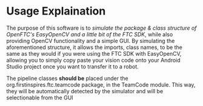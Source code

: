 # Usage Explaination

The purpose of this software is to *simulate the package & class structure of OpenFTC's EasyOpenCV and a little bit of the FTC SDK*,
while also providing OpenCV functionality and a simple GUI. By simulating the aforementioned structure, it allows the imports, class names, 
to be the same as they would if you were using the FTC SDK with EasyOpenCV, allowing you to simply copy paste your vision code
onto your Android Studio project once you want to transfer it to a robot.<br/>

The pipeline classes **should be** placed under the org.firstinspires.ftc.teamcode package, in the TeamCode module. This way, they will be
automatically detected by the simulator and will be selectionable from the GUI
